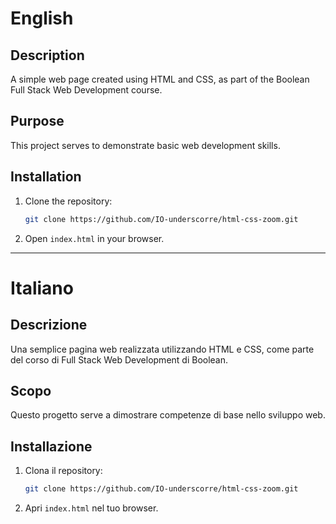 # English

## Description
A simple web page created using HTML and CSS, as part of the Boolean Full Stack Web Development course.

## Purpose
This project serves to demonstrate basic web development skills.

## Installation
1. Clone the repository:
   ```bash
   git clone https://github.com/IO-underscorre/html-css-zoom.git
   ```
2. Open `index.html` in your browser.

---

# Italiano

## Descrizione
Una semplice pagina web realizzata utilizzando HTML e CSS, come parte del corso di Full Stack Web Development di Boolean.

## Scopo
Questo progetto serve a dimostrare competenze di base nello sviluppo web.

## Installazione
1. Clona il repository:
   ```bash
   git clone https://github.com/IO-underscorre/html-css-zoom.git
   ```
2. Apri `index.html` nel tuo browser.
